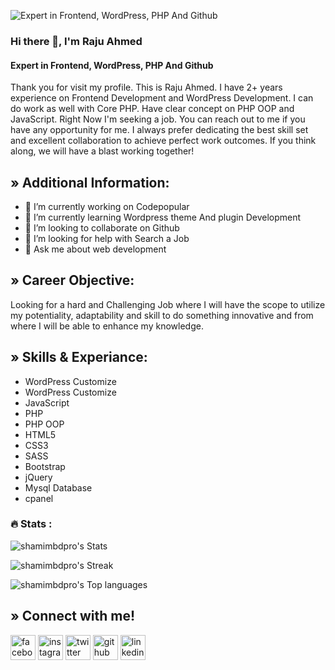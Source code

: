 ![Expert in Frontend, WordPress, PHP  And Github](https://scontent.fspd3-1.fna.fbcdn.net/v/t39.30808-6/337273837_610131487204937_7826601995027896071_n.png?_nc_cat=102&ccb=1-7&_nc_sid=e3f864&_nc_eui2=AeGadwgyF77st9jhZzb5y_s4F_gYb0GecrAX-BhvQZ5ysLWiK7_evKX4MdgVnGijMyn4bT-xsnJA1O6kH1_oBlOy&_nc_ohc=xgudUe6-nzcAX8QyzWv&_nc_ht=scontent.fspd3-1.fna&oh=00_AfAVlc8KmZleubhGBHVV04vwdZzWO357D3ia3NnV4vQpfw&oe=641F3295)
### Hi there 👋, I'm Raju Ahmed
#### Expert in Frontend, WordPress, PHP  And Github

Thank you for visit my profile. This is Raju Ahmed. I have 2+ years experience on Frontend Development and WordPress Development. I can do work as well with Core PHP. Have clear concept on PHP OOP and JavaScript. Right Now I'm seeking a job. You can reach out to me if you have any opportunity for me. I always prefer dedicating the best skill set and excellent collaboration to achieve perfect work outcomes. If you think along, we will have a blast working together! 
## » Additional Information: 
- 🔭 I’m currently working on Codepopular 
- 🌱 I’m currently learning Wordpress theme And plugin Development 
- 👯 I’m looking to collaborate on Github 
- 🤔 I’m looking for help with Search a Job 
- 💬 Ask me about web development 

## » Career Objective: 
Looking for a hard and Challenging Job where I will have the scope to utilize my
potentiality, adaptability and skill to do something innovative and from where I
will be able to enhance my knowledge.

## » Skills & Experiance: 
- WordPress Customize <br> 
- WordPress Customize <br>
- JavaScript <br>
- PHP <br>
- PHP OOP <br>
- HTML5 <br>
- CSS3 <br>
- SASS <br>
- Bootstrap <br>
- jQuery <br>
- Mysql Database <br>
- cpanel <br>

### :fire: Stats :

![shamimbdpro's Stats](https://github-readme-stats.vercel.app/api?username=shamimbdpro&theme=onedark&show_icons=true&hide_border=true&count_private=true)

![shamimbdpro's Streak](https://github-readme-streak-stats.herokuapp.com/?user=shamimbdpro&theme=onedark&hide_border=true)

![shamimbdpro's Top languages](https://github-readme-stats.vercel.app/api/top-langs/?username=shamimbdpro&theme=onedark&show_icons=true&hide_border=true&layout=compact)


## » Connect with me!

[<img src='https://camo.githubusercontent.com/2d1ffa69dd491ebeca01b2098cf8233dd09950ff5895abccd5b455ca442abc59/68747470733a2f2f696d672e736869656c64732e696f2f62616467652f46616365626f6f6b2d3138373746323f7374796c653d666f722d7468652d6261646765266c6f676f3d66616365626f6f6b266c6f676f436f6c6f723d7768697465' alt='facebook' height='40'>](https://www.facebook.com/Rajubdpro)  [<img src='https://camo.githubusercontent.com/b3d4671768bd0f9b6c8f410a25a96e0c5a4d135208d8910461e986f97e7985ab/68747470733a2f2f696d672e736869656c64732e696f2f62616467652f496e7374616772616d2d4534343035463f7374796c653d666f722d7468652d6261646765266c6f676f3d696e7374616772616d266c6f676f436f6c6f723d7768697465' alt='instagram' height='40'>](https://www.instagram.com/rajubdpro/)  [<img src='https://camo.githubusercontent.com/5d03c86f6a75f7cbe80d135d9162fbf6dc46a31253cf30a8e9bb8279b4d574d3/68747470733a2f2f696d672e736869656c64732e696f2f62616467652f547769747465722d3144413146323f7374796c653d666f722d7468652d6261646765266c6f676f3d74776974746572266c6f676f436f6c6f723d7768697465' alt='twitter' height='40'>](https://twitter.com/Rajubdpro)  [<img src='https://camo.githubusercontent.com/bd2bd127c104ba5c98bb12c70801b075aee1f040009089510f69554300e7ff41/68747470733a2f2f696d672e736869656c64732e696f2f62616467652f4769742d4630353033323f7374796c653d666f722d7468652d6261646765266c6f676f3d676974266c6f676f436f6c6f723d7768697465' alt='github' height='40'>](https://github.com/rajubdpro) 
 [<img src='https://camo.githubusercontent.com/a80d00f23720d0bc9f55481cfcd77ab79e141606829cf16ec43f8cacc7741e46/68747470733a2f2f696d672e736869656c64732e696f2f62616467652f4c696e6b6564496e2d3030373742353f7374796c653d666f722d7468652d6261646765266c6f676f3d6c696e6b6564696e266c6f676f436f6c6f723d7768697465' alt='linkedin' height='40'>](https://www.linkedin.com/in/rajubdpro/)  

